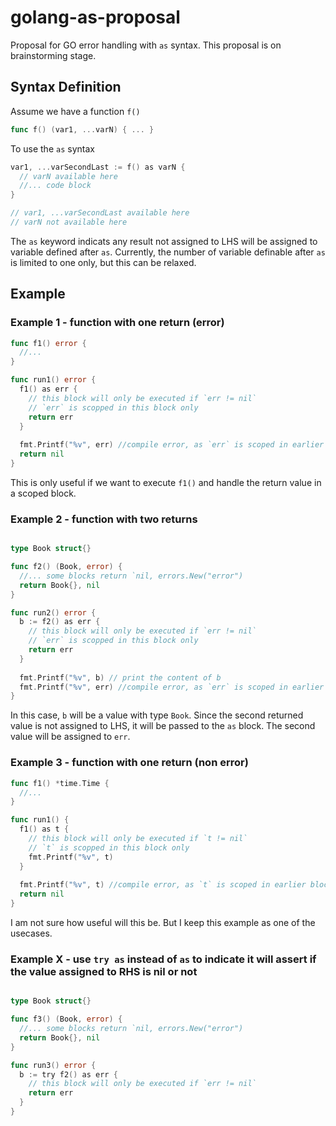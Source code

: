 # golang-as-proposal
Proposal for GO error handling with `as` syntax. This proposal is on brainstorming stage.

## Syntax Definition

Assume we have a function `f()`
```go
func f() (var1, ...varN) { ... }
```

To use the `as` syntax
```go
var1, ...varSecondLast := f() as varN {
  // varN available here
  //... code block
}

// var1, ...varSecondLast available here
// varN not available here
```

The `as` keyword indicats any result not assigned to LHS will be assigned to variable defined after `as`. Currently, the number of variable definable after `as` is limited to one only, but this can be relaxed.

## Example

### Example 1 - function with one return (error)

```go
func f1() error {
  //...
}

func run1() error {
  f1() as err {
    // this block will only be executed if `err != nil`
    // `err` is scopped in this block only
    return err
  }
  
  fmt.Printf("%v", err) //compile error, as `err` is scoped in earlier block
  return nil
}
```

This is only useful if we want to execute `f1()` and handle the return value in a scoped block.

### Example 2 - function with two returns
```go

type Book struct{}

func f2() (Book, error) {
  //... some blocks return `nil, errors.New("error")
  return Book{}, nil
}

func run2() error {
  b := f2() as err {
    // this block will only be executed if `err != nil`
    // `err` is scopped in this block only
    return err
  }
  
  fmt.Printf("%v", b) // print the content of b
  fmt.Printf("%v", err) //compile error, as `err` is scoped in earlier block
}
```

In this case, `b` will be a value with type `Book`. Since the second returned value is not assigned to LHS, it will be passed to the `as` block. The second value will be assigned to `err`.

### Example 3 - function with one return (non error)

```go
func f1() *time.Time {
  //...
}

func run1() {
  f1() as t {
    // this block will only be executed if `t != nil`
    // `t` is scopped in this block only
    fmt.Printf("%v", t)
  }
  
  fmt.Printf("%v", t) //compile error, as `t` is scoped in earlier block
  return nil
}
```

I am not sure how useful will this be. But I keep this example as one of the usecases.

### Example X - use `try as` instead of `as` to indicate it will assert if the value assigned to RHS is nil or not
```go

type Book struct{}

func f3() (Book, error) {
  //... some blocks return `nil, errors.New("error")
  return Book{}, nil
}

func run3() error {
  b := try f2() as err {
    // this block will only be executed if `err != nil`
    return err
  }
}
```
